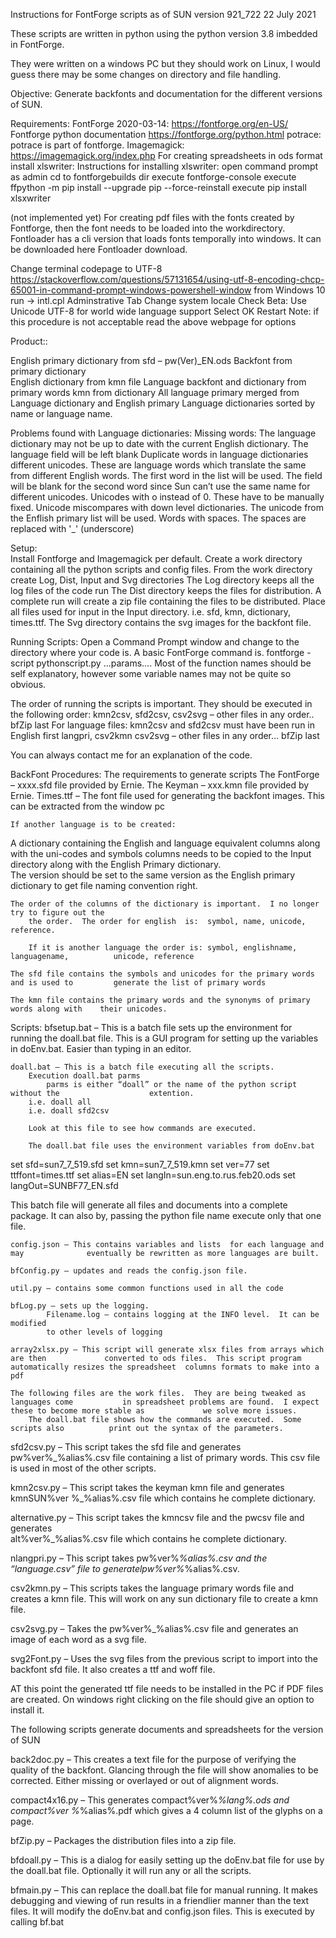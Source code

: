 Instructions for FontForge scripts as of SUN version 921_722
22 July 2021

These scripts are written in python using the python version 3.8 imbedded in FontForge.

They were written on a windows PC but they should work on Linux, I would guess there may be some changes on directory and file handling.

Objective:
	Generate backfonts and documentation for the different versions of SUN.

Requirements:
FontForge 2020-03-14:  https://fontforge.org/en-US/
	Fontforge python documentation https://fontforge.org/python.html
potrace:  potrace is part of fontforge.
Imagemagick:  https://imagemagick.org/index.php
For creating spreadsheets in ods format install xlswriter:
	Instructions for installing xlswriter:
open command prompt as admin
cd to fontforgebuilds dir
execute fontforge-console
execute ffpython -m pip install --upgrade pip --force-reinstall
execute pip install xlsxwriter

(not implemented yet) For creating pdf files with the fonts created by Fontforge, then the font needs to be loaded into the workdirectory.   Fontloader has a cli version that loads fonts temporally into windows.  It can be downloaded here Fontloader download.
	
Change terminal codepage to UTF-8
https://stackoverflow.com/questions/57131654/using-utf-8-encoding-chcp-65001-in-command-prompt-windows-powershell-window
from Windows 10 run → intl.cpl
Adminstrative Tab
Change system locale
Check Beta: Use Unicode UTF-8 for world wide language support
Select OK
Restart 
Note: if this procedure is not acceptable read the above webpage for options

Product::

English primary dictionary from sfd  – pw(Ver)_EN.ods
Backfont from primary dictionary		
English dictionary from kmn file 
Language backfont and dictionary from primary words
kmn from dictionary
All language primary merged from Language dictionary and English primary
Language dictionaries sorted by name or language name.

Problems found with Language dictionaries:
Missing words:  The language dictionary may not be up to date with the current English dictionary.  The language field will be left blank
Duplicate words in language dictionaries different unicodes.  These are language words which translate the same from different English words.  The first word in the list will be used.  The field will be blank for the second word since Sun can’t use the same name for different unicodes.
Unicodes with o instead of 0.  These have to be manually fixed.
Unicode miscompares with down level dictionaries.  The unicode from the Enflish primary list will be used.
Words with spaces.  The spaces are replaced with  '_' (underscore)

Setup:  
Install Fontforge and Imagemagick per default.
Create a work directory containing all the python scripts and config files.
From the work directory create Log, Dist, Input and Svg directories
	The Log directory keeps all the log files of the code run
	The Dist directory keeps the files for distribution.  A complete run will create a zip  	file containing the files to be distributed.
	Place all files used for input in the Input directory.  i.e.  sfd, kmn, dictionary, 			times.ttf.
	The Svg directory contains the svg images for the backfont file.

Running Scripts:
Open a Command Prompt window and change to the directory where your code is.
A basic FontForge command is.
	fontforge  -script pythonscript.py ...params….
Most of the function names should be self explanatory, however some variable  names may not be quite so obvious.

The order of running the scripts is important.  They should be executed in the 
following order:
	kmn2csv, sfd2csv, csv2svg – other files in any order.. bfZip last
	For language files:  kmn2csv and sfd2csv must have been run in English first
		langpri, csv2kmn csv2svg – other files in any order… bfZip last

You can always contact me for an explanation of the code.

BackFont Procedures:
	The requirements to generate scripts
		The FontForge – xxxx.sfd file provided by Ernie.
		The Keyman – xxx.kmn file provided by Ernie.
		Times.ttf – The font file used for generating the backfont images.  This can be 				extracted from the window pc

	If another language is to be created:
A dictionary containing the English and language equivalent columns along with 
the uni-codes and symbols columns needs to be copied to the Input directory
along with the English Primary dictionary.  
The version should be set to the same version as the English primary dictionary
to get file naming convention right.

	The order of the columns of the dictionary is important.  I no longer try to figure out the
		the order.  The order for english  is:  symbol, name, unicode, reference.
	
		If it is another language the order is: symbol, englishname, languagename, 			unicode, reference

	The sfd file contains the symbols and unicodes for the primary words and is used to 		generate the list of primary words
	
	The kmn file contains the primary words and the synonyms of primary words along with  	their unicodes.
	
Scripts:
	bfsetup.bat – This is a batch file sets up the environment for running the doall.bat file.
		This is a GUI program for setting up the variables in doEnv.bat.  Easier 				than typing in an editor.

	doall.bat – This is a batch file executing all the scripts. 
		Execution doall.bat parms
			parms is either “doall” or the name of the python script without the 					extention.
		i.e. doall all
		i.e. doall sfd2csv
	
		Look at this file to see how commands are executed.

		The doall.bat file uses the environment variables from doEnv.bat
set sfd=sun7_7_519.sfd
set kmn=sun7_7_519.kmn
set ver=77
set ttffont=times.ttf
set alias=EN
set langIn=sun.eng.to.rus.feb20.ods
set langOut=SUNBF77_EN.sfd
		
This batch file will generate all files and documents into a complete package.
		It can also by,  passing the python file name execute only that one file.

	config.json – This contains variables and lists  for each language and may 				eventually be rewritten as more languages are built.

	bfConfig.py – updates and reads the config.json file.

	util.py – contains some common functions used in all the code

	bfLog.py – sets up the logging.
			Filename.log – contains logging at the INFO level.  It can be modified
			to other levels of logging

	array2xlsx.py – This script will generate xlsx files from arrays which are then 			converted to ods files.  This script program automatically resizes the spreadsheet 	columns formats to make into a pdf 	

	The following files are the work files.  They are being tweaked as languages come 			in spreadsheet problems are found.  I expect these to become more stable as 			we solve more issues.
		The doall.bat file shows how the commands are executed.  Some scripts also 			print out the syntax of the parameters.

sfd2csv.py – This script takes the sfd file and generates  pw%ver%_%alias%.csv  file 	containing a list of	primary words.  This csv file is used in most of the other 	scripts.

kmn2csv.py – This script takes the keyman kmn  file and generates  kmnSUN%ver	%_%alias%.csv  file which contains he complete dictionary.

alternative.py – This script takes the kmncsv file and the pwcsv  file and generates  
	alt%ver%_%alias%.csv  file which contains he complete dictionary.

nlangpri.py – This script takes pw%ver%_%alias%.csv and the “language.csv” file 		to generatelpw%ver%_%alias%.csv.

csv2kmn.py – This scripts takes the language primary words file and creates a kmn 	file.  This will work on any sun dictionary file to create a kmn file.

csv2svg.py – Takes the pw%ver%_%alias%.csv file and generates an image of each 	word as a svg file.

svg2Font.py – Uses the svg files from the previous script to import into the	 	backfont sfd 	file.  It also creates a ttf and woff file.

AT this point the generated ttf file needs to be installed in the PC if PDF files are created.
On windows right clicking on the file should give an option to install it.

The following scripts generate documents and spreadsheets for the version of SUN

back2doc.py – This creates a text file for the purpose of verifying the quality of the 	backfont.  Glancing through the file will show anomalies to be corrected. Either 	missing or overlayed or out of alignment words.


compact4x16.py – This generates compact%ver%_%lang%.ods and compact%ver	%_%alias%.pdf  which gives a 4 column list of the glyphs on a page. 

bfZip.py – Packages the distribution files  into a zip file.

bfdoall.py – This is a dialog for easily setting up the doEnv.bat file for use by the 	doall.bat file.  Optionally it will run any or all the scripts.

bfmain.py – This can replace the doall.bat file for manual running.  It makes 	debugging and viewing of run results in a friendlier manner than the text files.
	It will modify the doEnv.bat and config.json files.  This is executed by 	calling bf.bat